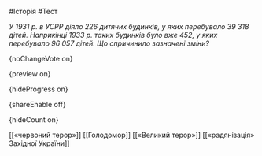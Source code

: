 #Історія #Тест

*У 1931 р. в УСРР діяло 226 дитячих будинків, у яких перебувало 39 318 дітей. Наприкінці 1933 р. таких будинків було вже 452, у яких перебувало 96 057 дітей. Що спричинило зазначені зміни?*

{noChangeVote on}

{preview on}

{hideProgress on}

{shareEnable off}

{hideCount on}

[[«червоний терор»]]
[[Голодомор]]
[[«Великий терор»]]
[[«радянізація» Західної України]]
